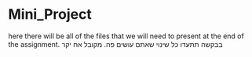 # Mini_Project
here there will be all of the files that we will need to present at the end of the assignment. 
בבקשה תתעדו כל שינוי שאתם עושים פה.
מקובל אח יקר
